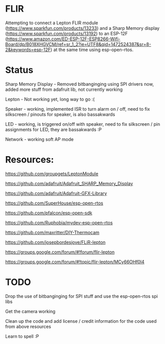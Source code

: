 # FLIR

Attempting to connect a Lepton FLIR module (https://www.sparkfun.com/products/13233) and a Sharp Memory display (https://www.sparkfun.com/products/13192) to an ESP-12F (https://www.amazon.com/ED-ESP-12F-ESP8266-Wifi-Board/dp/B018XHGVCM/ref=sr_1_2?ie=UTF8&qid=1472524387&sr=8-2&keywords=esp-12F) at the same time using esp-open-rtos.

# Status

Sharp Memory Display - Removed bitbanginging using SPI drivers now, added more stuff from adafruit lib, not currently working

Lepton - Not working yet, long way to go :(

Speaker - working, implemented ISR to turn alarm on / off, need to fix silkscreen / pinouts for speaker, is also bassakwards

LED - working, is triggered on/off with speaker, need to fix silkscreen / pin assignments for LED, they are bassakwards :P

Network - working soft AP mode



# Resources:

https://github.com/groupgets/LeptonModule

https://github.com/adafruit/Adafruit_SHARP_Memory_Display

https://github.com/adafruit/Adafruit-GFX-Library

https://github.com/SuperHouse/esp-open-rtos

https://github.com/pfalcon/esp-open-sdk

https://github.com/Ruphobia/mydev-esp-open-rtos

https://github.com/maxritter/DIY-Thermocam

https://github.com/josepbordesjove/FLiR-lepton

https://groups.google.com/forum/#!forum/flir-lepton

https://groups.google.com/forum/#!topic/flir-lepton/MCy66OHf0l4


# TODO

Drop the use of bitbanginging for SPI stuff and use the esp-open-rtos spi libs

Get the camera working

Clean up the code and add license / credit information for the code used from above resources

Learn to spell :P

